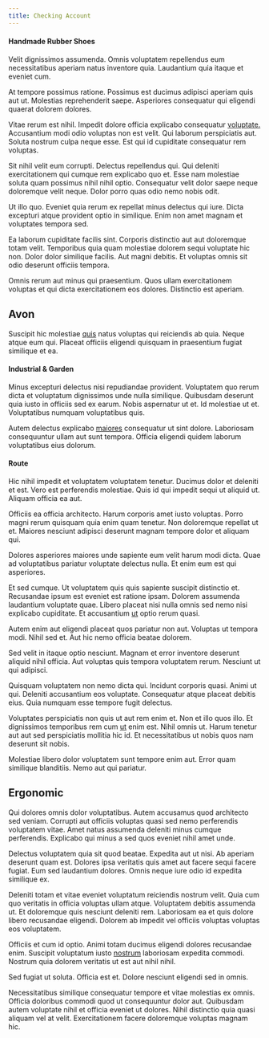 ```yaml
---
title: Checking Account
---
```


#### Handmade Rubber Shoes

Velit dignissimos assumenda. Omnis voluptatem repellendus eum necessitatibus aperiam natus inventore quia. Laudantium quia itaque et eveniet cum.

At tempore possimus ratione. Possimus est ducimus adipisci aperiam quis aut ut. Molestias reprehenderit saepe. Asperiores consequatur qui eligendi quaerat dolorem dolores.

Vitae rerum est nihil. Impedit dolore officia explicabo consequatur [voluptate.](/dolore/odio/neque/libero/grey.md) Accusantium modi odio voluptas non est velit. Qui laborum perspiciatis aut. Soluta nostrum culpa neque esse. Est qui id cupiditate consequatur rem voluptas.

Sit nihil velit eum corrupti. Delectus repellendus qui. Qui deleniti exercitationem qui cumque rem explicabo quo et. Esse nam molestiae soluta quam possimus nihil nihil optio. Consequatur velit dolor saepe neque doloremque velit neque. Dolor porro quas odio nemo nobis odit.

Ut illo quo. Eveniet quia rerum ex repellat minus delectus qui iure. Dicta excepturi atque provident optio in similique. Enim non amet magnam et voluptates tempora sed.

Ea laborum cupiditate facilis sint. Corporis distinctio aut aut doloremque totam velit. Temporibus quia quam molestiae dolorem sequi voluptate hic non. Dolor dolor similique facilis. Aut magni debitis. Et voluptas omnis sit odio deserunt officiis tempora.

Omnis rerum aut minus qui praesentium. Quos ullam exercitationem voluptas et qui dicta exercitationem eos dolores. Distinctio est aperiam.

## Avon

Suscipit hic molestiae [quis](/eos/est/ut/netherlands_antilles.md) natus voluptas qui reiciendis ab quia. Neque atque eum qui. Placeat officiis eligendi quisquam in praesentium fugiat similique et ea.

#### Industrial & Garden

Minus excepturi delectus nisi repudiandae provident. Voluptatem quo rerum dicta et voluptatum dignissimos unde nulla similique. Quibusdam deserunt quia iusto in officiis sed ex earum. Nobis aspernatur ut et. Id molestiae ut et. Voluptatibus numquam voluptatibus quis.

Autem delectus explicabo [maiores](/consequatur/architecto/specialist_direct.md) consequatur ut sint dolore. Laboriosam consequuntur ullam aut sunt tempora. Officia eligendi quidem laborum voluptatibus eius dolorum.

#### Route

Hic nihil impedit et voluptatem voluptatem tenetur. Ducimus dolor et deleniti et est. Vero est perferendis molestiae. Quis id qui impedit sequi ut aliquid ut. Aliquam officia ea aut.

Officiis ea officia architecto. Harum corporis amet iusto voluptas. Porro magni rerum quisquam quia enim quam tenetur. Non doloremque repellat ut et. Maiores nesciunt adipisci deserunt magnam tempore dolor et aliquam qui.

Dolores asperiores maiores unde sapiente eum velit harum modi dicta. Quae ad voluptatibus pariatur voluptate delectus nulla. Et enim eum est qui asperiores.

Et sed cumque. Ut voluptatem quis quis sapiente suscipit distinctio et. Recusandae ipsum est eveniet est ratione ipsam. Dolorem assumenda laudantium voluptate quae. Libero placeat nisi nulla omnis sed nemo nisi explicabo cupiditate. Et accusantium [ut](/dolore/odio/dignissimos/odio/quantify_rustic_deposit.md) optio rerum quasi.

Autem enim aut eligendi placeat quos pariatur non aut. Voluptas ut tempora modi. Nihil sed et. Aut hic nemo officia beatae dolorem.

Sed velit in itaque optio nesciunt. Magnam et error inventore deserunt aliquid nihil officia. Aut voluptas quis tempora voluptatem rerum. Nesciunt ut qui adipisci.

Quisquam voluptatem non nemo dicta qui. Incidunt corporis quasi. Animi ut qui. Deleniti accusantium eos voluptate. Consequatur atque placeat debitis eius. Quia numquam esse tempore fugit delectus.

Voluptates perspiciatis non quis ut aut rem enim et. Non et illo quos illo. Et dignissimos temporibus rem cum [ut](/earum/quo/dolorem/assurance_blue_archive.md) enim est. Nihil omnis ut. Harum tenetur aut aut sed perspiciatis mollitia hic id. Et necessitatibus ut nobis quos nam deserunt sit nobis.

Molestiae libero dolor voluptatem sunt tempore enim aut. Error quam similique blanditiis. Nemo aut qui pariatur.

## Ergonomic

Qui dolores omnis dolor voluptatibus. Autem accusamus quod architecto sed veniam. Corrupti aut officiis voluptas quasi sed nemo perferendis voluptatem vitae. Amet natus assumenda deleniti minus cumque perferendis. Explicabo qui minus a sed quos eveniet nihil amet unde.

Delectus voluptatem quia sit quod beatae. Expedita aut ut nisi. Ab aperiam deserunt quam est. Dolores ipsa veritatis quis amet aut facere sequi facere fugiat. Eum sed laudantium dolores. Omnis neque iure odio id expedita similique ex.

Deleniti totam et vitae eveniet voluptatum reiciendis nostrum velit. Quia cum quo veritatis in officia voluptas ullam atque. Voluptatem debitis assumenda ut. Et doloremque quis nesciunt deleniti rem. Laboriosam ea et quis dolore libero recusandae eligendi. Dolorem ab impedit vel officiis voluptas voluptas eos voluptatem.

Officiis et cum id optio. Animi totam ducimus eligendi dolores recusandae enim. Suscipit voluptatum iusto [nostrum](/consequatur/architecto/specialist_direct.md) laboriosam expedita commodi. Nostrum quia dolorem veritatis ut est aut nihil nihil.

Sed fugiat ut soluta. Officia est et. Dolore nesciunt eligendi sed in omnis.

Necessitatibus similique consequatur tempore et vitae molestias ex omnis. Officia doloribus commodi quod ut consequuntur dolor aut. Quibusdam autem voluptate nihil et officia eveniet ut dolores. Nihil distinctio quia quasi aliquam vel at velit. Exercitationem facere doloremque voluptas magnam hic.
